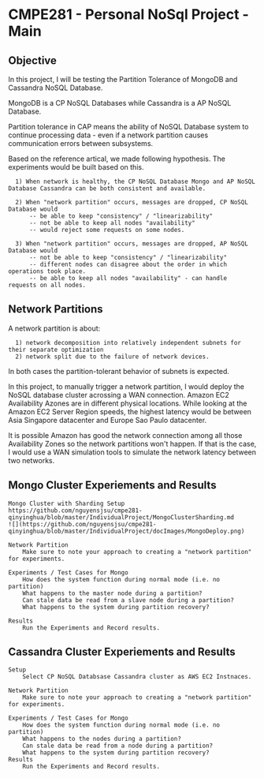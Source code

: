 # CMPE281 - Personal NoSql Project - Main

## Objective

  In this project, I will be testing the Partition Tolerance of MongoDB and Cassandra NoSQL Database. 
  
  MongoDB is a CP NoSQL Databases while Cassandra is a AP NoSQL Database.
  
  Partition tolerance in CAP means the ability of NoSQL Database system to continue processing data - 
  even if a network partition causes communication errors between subsystems. 
  
  Based on the reference artical, we made following hypothesis. The experiments would be built based on this.
  
      1) When network is healthy, the CP NoSQL Database Mongo and AP NoSQL Database Cassandra can be both consistent and available.
      
      2) When "network partition" occurs, messages are dropped, CP NoSQL Database would
          -- be able to keep "consistency" / "linearizability" 
          -- not be able to keep all nodes "availability" 
          -- would reject some requests on some nodes.  
      
      3) When "network partition" occurs, messages are dropped, AP NoSQL Database would
          -- not be able to keep "consistency" / "linearizability" 
          -- different nodes can disagree about the order in which operations took place.
          -- be able to keep all nodes "availability" - can handle requests on all nodes.  

## Network Partitions

  A network partition is about: 
  
      1) network decomposition into relatively independent subnets for their separate optimization
      2) network split due to the failure of network devices. 
  
  In both cases the partition-tolerant behavior of subnets is expected.
  
  In this project, to manually trigger a network partition, I would deploy the NoSQL database cluster acrossing a WAN connection. 
  Amazon EC2 Availability Azones are in different physical locations. 
  While looking at the Amazon EC2 Server Region speeds, 
  the highest latency would be between Asia Singapore datacenter and Europe Sao Paulo datacenter. 
  
  It is possible Amazon has good the network connection among all those Availability Zones so the network partitions won't happen. 
  If that is the case, I would use a WAN simulation tools to simulate the network latency between two networks. 


## Mongo Cluster Experiements and Results

	Mongo Cluster with Sharding Setup
    https://github.com/nguyensjsu/cmpe281-qinyinghua/blob/master/IndividualProject/MongoClusterSharding.md
    ![](https://github.com/nguyensjsu/cmpe281-qinyinghua/blob/master/IndividualProject/docImages/MongoDeploy.png)

	Network Partition
		Make sure to note your approach to creating a "network partition" for experiments.

	Experiments / Test Cases for Mongo
		How does the system function during normal mode (i.e. no partition)
		What happens to the master node during a partition? 
		Can stale data be read from a slave node during a partition?
		What happens to the system during partition recovery?

	Results
		Run the Experiments and Record results.

## Cassandra Cluster Experiements and Results

	Setup
		Select CP NoSQL Databsase Cassandra cluster as AWS EC2 Instnaces. 

	Network Partition
		Make sure to note your approach to creating a "network partition" for experiments.

	Experiments / Test Cases for Mongo
		How does the system function during normal mode (i.e. no partition)
		What happens to the nodes during a partition? 
		Can stale data be read from a node during a partition?
		What happens to the system during partition recovery?
	Results
		Run the Experiments and Record results.

